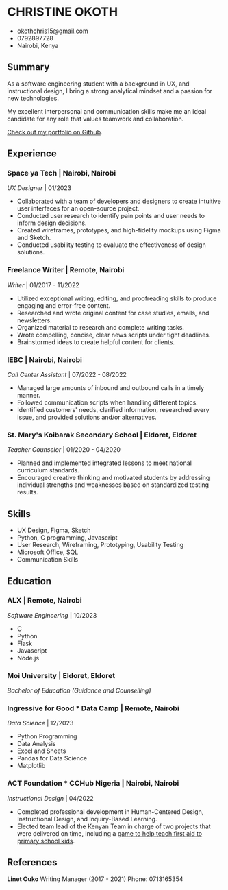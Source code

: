 # CHRISTINE OKOTH

- okothchris15@gmail.com
- 0792897728
- Nairobi, Kenya

## Summary

As a software engineering student with a background in UX, and instructional design, I bring a strong analytical mindset and a passion for new technologies. 

My excellent interpersonal and communication skills make me an ideal candidate for any role that values teamwork and collaboration. 

[Check out my portfolio on Github](https://github.com/chriss1525).

## Experience

### **Space ya Tech | Nairobi, Nairobi**
*UX Designer* | 01/2023

- Collaborated with a team of developers and designers to create intuitive user interfaces for an open-source project.
- Conducted user research to identify pain points and user needs to inform design decisions.
- Created wireframes, prototypes, and high-fidelity mockups using Figma and Sketch.
- Conducted usability testing to evaluate the effectiveness of design solutions.

### **Freelance Writer | Remote, Nairobi**
*Writer* | 01/2017 - 11/2022

- Utilized exceptional writing, editing, and proofreading skills to produce engaging and error-free content.
- Researched and wrote original content for case studies, emails, and newsletters.
- Organized material to research and complete writing tasks.
- Wrote compelling, concise, clear news scripts under tight deadlines.
- Brainstormed ideas to create helpful content for clients.

### **IEBC | Nairobi, Nairobi**
*Call Center Assistant* | 07/2022 - 08/2022

- Managed large amounts of inbound and outbound calls in a timely manner.
- Followed communication scripts when handling different topics.
- Identified customers' needs, clarified information, researched every issue, and provided solutions and/or alternatives.

### **St. Mary's Koibarak Secondary School | Eldoret, Eldoret**
*Teacher Counselor* | 01/2020 - 04/2020

- Planned and implemented integrated lessons to meet national curriculum standards.
- Encouraged creative thinking and motivated students by addressing individual strengths and weaknesses based on standardized testing results.

## Skills

- UX Design, Figma, Sketch
- Python, C programming, Javascript
- User Research, Wireframing, Prototyping, Usability Testing
- Microsoft Office, SQL
- Communication Skills

## Education

### **ALX | Remote, Nairobi**
*Software Engineering* | 10/2023

- C
- Python
- Flask
- Javascript
- Node.js

### **Moi University | Eldoret, Eldoret**
*Bachelor of Education (Guidance and Counselling)*

### **Ingressive for Good * Data Camp | Remote, Nairobi**
*Data Science* | 12/2023

- Python Programming
- Data Analysis
- Excel and Sheets
- Pandas for Data Science
- Matplotlib

### **ACT Foundation * CCHub Nigeria | Nairobi, Nairobi**
*Instructional Design* | 04/2022

- Completed professional development in Human-Centered Design, Instructional Design, and Inquiry-Based Learning.
- Elected team lead of the Kenyan Team in charge of two projects that were delivered on time, including a [game to help teach first aid to primary school kids](https://www.figma.com/proto/pH91y198MjRZCMnZW690hq/First-Aid-Simulation?node-id=159-1657&scaling=contain&page-id=152%3A2&starting-point-node-id=159%3A1657).

## References

**Linet Ouko**
Writing Manager (2017 - 2021)
Phone: 0713165354

